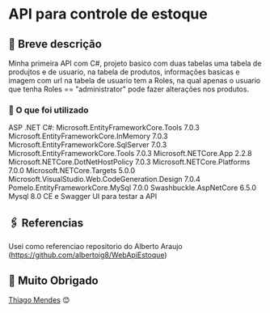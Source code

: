 # API para controle de estoque



## 🚀 Breve descrição

 Minha primeira API com C#, projeto basico com duas tabelas uma tabela de produjtos e de usuario, na tabela de produtos, informações basicas e imagem com url
na tabela de usuario tem a Roles, na qual apenas o usuario que tenha Roles == "administrator" pode fazer alterações nos produtos.

### 🔧 O que foi utilizado

 ASP .NET C#:
 Microsoft.EntityFrameworkCore.Tools 7.0.3
 Microsoft.EntityFrameworkCore.InMemory 7.0.3
 Microsoft.EntityFrameworkCore.SqlServer 7.0.3
 Microsoft.EntityFrameworkCore.Tools 7.0.3
 Microsoft.NETCore.App 2.2.8
 Microsoft.NETCore.DotNetHostPolicy 7.0.3
 Microsoft.NETCore.Platforms 7.0.0
 Microsoft.NETCore.Targets 5.0.0
 Microsoft.VisualStudio.Web.CodeGeneration.Design 7.0.4
 Pomelo.EntityFrameworkCore.MySql 7.0.0
 Swashbuckle.AspNetCore 6.5.0
 Mysql 8.0 CE
 e Swagger UI para testar a API
 

## 🖇️ Referencias

Usei como referenciao repositorio do Alberto Araujo (https://github.com/albertoig8/WebApiEstoque)


## 🎁 Muito Obrigado

[Thiago Mendes](https://github.com/TMendesO) 😊
